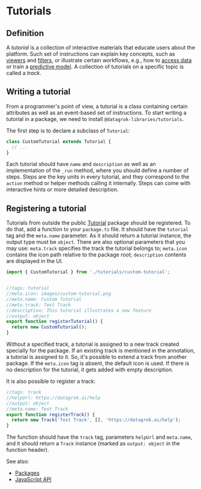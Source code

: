 <!-- TITLE: Write tutorials -->

# Tutorials

## Definition

A *tutorial* is a collection of interactive materials that educate users about
the platform. Such set of instructions can explain key concepts, such as
[viewers](../../visualize/viewers.md) and
[filters](../../visualize/viewers/filters.md), or illustrate certain workflows,
e.g., how to [access data](../../access/access.md) or train a [predictive
model](../../learn/predictive-modeling.md). A collection of tutorials on a
specific topic is called a *track*.

## Writing a tutorial

From a programmer's point of view, a tutorial is a class containing certain
attributes as well as an event-based set of instructions. To start writing a
tutorial in a package, we need to install `@datagrok-libraries/tutorials`.

The first step is to declare a subclass of `Tutorial`:

```typescript
class CustomTutorial extends Tutorial {
  // ...
}
```

Each tutorial should have `name` and `description` as well as an implementation
of the `_run` method, where you should define a number of steps. Steps are the
key units in every tutorial, and they correspond to the `action` method or
helper methods calling it internally. Steps can come with interactive hints or
more detailed description.

## Registering a tutorial

Tutorials from outside the public
[Tutorial](https://github.com/datagrok-ai/public/tree/master/packages/Tutorials)
package should be registered. To do that, add a function to your `package.ts`
file. It should have the `tutorial` tag and the `meta.name` parameter. As it
should return a tutorial instance, the output type must be `object`. There are
also optional parameters that you may use: `meta.track` specifies the track
the tutorial belongs to; `meta.icon` contains the icon path relative to the
package root; `description` contents are displayed in the UI.

```typescript
import { CustomTutorial } from './tutorials/custom-tutorial';


//tags: tutorial
//meta.icon: images/custom-tutorial.png
//meta.name: Custom Tutorial
//meta.track: Test Track
//description: This tutorial illustrates a new feature
//output: object
export function registerTutorial() {
  return new CustomTutorial();
}
```

Without a specified track, a tutorial is assigned to a new track created
specially for the package. If an existing track is mentioned in the annotation,
a tutorial is assigned to it. So, it's possible to extend a track from another
package. If the `meta.icon` tag is absent, the default icon is used. If there is
no description for the tutorial, it gets added with empty description.

It is also possible to register a track:

```typescript
//tags: track
//helpUrl: https://datagrok.ai/help
//output: object
//meta.name: Test Track
export function registerTrack() {
  return new Track('Test Track', [], 'https://datagrok.ai/help');
}
```

The function should have the `track` tag, parameters `helpUrl` and `meta.name`,
and it should return a `Track` instance (marked as `output: object` in the
function header).

See also:

* [Packages](../develop/develop.md#packages)
* [JavaScript API](../develop/js-api.md)
